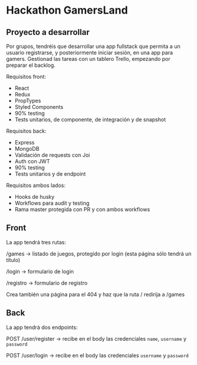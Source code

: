 # Hackathon GamersLand

## Proyecto a desarrollar

Por grupos, tendréis que desarrollar una app fullstack que permita a un usuario registrarse, y posteriormente iniciar sesión, en una app para gamers. Gestionad las tareas con un tablero Trello, empezando por preparar el backlog.

Requisitos front:

- React
- Redux
- PropTypes
- Styled Components
- 90% testing
- Tests unitarios, de componente, de integración y de snapshot

Requisitos back:

- Express
- MongoDB
- Validación de requests con Joi
- Auth con JWT
- 90% testing
- Tests unitarios y de endpoint

Requisitos ambos lados:

- Hooks de husky
- Workflows para audit y testing
- Rama master protegida con PR y con ambos workflows

## Front

La app tendrá tres rutas:

/games -> listado de juegos, protegido por login (esta página sólo tendrá un título)

/login -> formulario de login

/registro -> formulario de registro

Crea también una página para el 404 y haz que la ruta / redirija a /games

## Back

La app tendrá dos endpoints:

POST /user/register -> recibe en el body las credenciales `name`, `username` y `password`

POST /user/login -> recibe en el body las credenciales `username` y `password`
